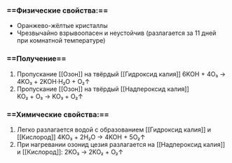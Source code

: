 ### ==Физические свойства:==
- Оранжево-жёлтые кристаллы
- Чрезвычайно взрывоопасен и неустойчив (разлагается за 11 дней при комнатной температуре)
### ==Получение==
1. Пропускание [[Озон]] на твёрдый [[Гидроксид калия]]
                       6KOH + 4O₃ → 4KO₃ + 2KOH·H₂O + O₂↑
2. Пропускание [[Озон]] на твёрдый [[Надпероксид калия]]              
                     KO₂ + O₃ → KO₃ + O₂↑
### ==Химические свойства:==
1. Легко разлагается водой с образованием [[Гидроксид калия]] и [[Кислород]]
                    4KO₃ + 2H₂O → 4KOH + 5O₂↑
2. При нагревании озонид цезия разлагается на [[Надпероксид калия]] и [[Кислород]]:
                     2KO₃ → 2KO₂ + O₂↑